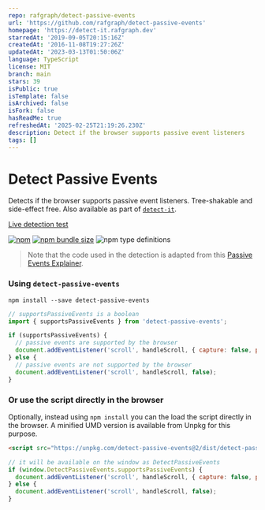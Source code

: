 ```yaml
---
repo: rafgraph/detect-passive-events
url: 'https://github.com/rafgraph/detect-passive-events'
homepage: 'https://detect-it.rafgraph.dev'
starredAt: '2019-09-05T20:15:16Z'
createdAt: '2016-11-08T19:27:26Z'
updatedAt: '2023-03-13T01:50:06Z'
language: TypeScript
license: MIT
branch: main
stars: 39
isPublic: true
isTemplate: false
isArchived: false
isFork: false
hasReadMe: true
refreshedAt: '2025-02-25T21:19:26.230Z'
description: Detect if the browser supports passive event listeners
tags: []
---
```


# Detect Passive Events

Detects if the browser supports passive event listeners. Tree-shakable and side-effect free. Also available as part of [`detect-it`][detectitrepo].

[Live detection test][livedetectiontest]

[![npm](https://img.shields.io/npm/dm/detect-passive-events?label=npm)](https://www.npmjs.com/package/detect-passive-events) [![npm bundle size](https://img.shields.io/bundlephobia/minzip/detect-passive-events?color=purple)](https://bundlephobia.com/result?p=detect-passive-events) ![npm type definitions](https://img.shields.io/npm/types/detect-passive-events?color=blue)

> Note that the code used in the detection is adapted from this [Passive Events Explainer][passiveexplainer].

### Using `detect-passive-events`

```
npm install --save detect-passive-events
```

```js
// supportsPassiveEvents is a boolean
import { supportsPassiveEvents } from 'detect-passive-events';

if (supportsPassiveEvents) {
  // passive events are supported by the browser
  document.addEventListener('scroll', handleScroll, { capture: false, passive: true });
} else {
  // passive events are not supported by the browser
  document.addEventListener('scroll', handleScroll, false);
}
```

### Or use the script directly in the browser

Optionally, instead using `npm install` you can the load the script directly in the browser. A minified UMD version is available from Unpkg for this purpose.

```html
<script src="https://unpkg.com/detect-passive-events@2/dist/detect-passive-events.umd.production.js"></script>
```

```js
// it will be available on the window as DetectPassiveEvents
if (window.DetectPassiveEvents.supportsPassiveEvents) {
  document.addEventListener('scroll', handleScroll, { capture: false, passive: true });
} else {
  document.addEventListener('scroll', handleScroll, false);
}
```

<!-- links -->

[livedetectiontest]: https://detect-it.rafgraph.dev
[passiveexplainer]: https://github.com/WICG/EventListenerOptions/blob/gh-pages/explainer.md
[detectitrepo]: https://github.com/rafgraph/detect-it
